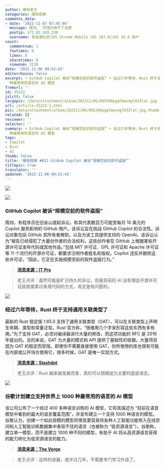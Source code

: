 ```yaml
---
author: 硬核老王
categories: 硬核观察
comments_data:
- date: '2022-11-07 07:45:04'
  message: 是吗， 可惜你用不了谷歌
  postip: 171.82.103.230
  username: 来自湖北武汉的 Chrome Mobile iOS 107.0|iOS 16.0 用户
count:
  commentnum: 1
  favtimes: 0
  likes: 0
  sharetimes: 0
  viewnum: 3116
date: '2022-11-06 09:52:42'
editorchoice: false
excerpt: • GitHub Copilot 被诉“规模空前的软件盗版” • 经过六年等待，Rust 终于支持通用关联类型了 • 谷歌计划建立支持世界上 1000
  种最常用的语言的 AI 模型
fromurl: ''
id: 15222
islctt: false
largepic: /data/attachment/album/202211/06/095200pgql0ws4gl033lat.jpg
url: /article-15222-1.html
pic: /data/attachment/album/202211/06/095200pgql0ws4gl033lat.jpg.thumb.jpg
related: []
reviewer: ''
selector: ''
summary: • GitHub Copilot 被诉“规模空前的软件盗版” • 经过六年等待，Rust 终于支持通用关联类型了 • 谷歌计划建立支持世界上 1000
  种最常用的语言的 AI 模型
tags:
- Copilot
- Rust
- AI
thumb: false
title: '硬核观察 #812 GitHub Copilot 被诉“规模空前的软件盗版”'
titlepic: true
translator: ''
updated: '2022-11-06 09:52:42'
---
```


![](/data/attachment/album/202211/06/095200pgql0ws4gl033lat.jpg)


![](/data/attachment/album/202211/06/095205w9zss5ya5w95oos9.jpg)


### GitHub Copilot 被诉“规模空前的软件盗版”


周四，有程序员在旧金山提起诉讼，称其代表数百万可能受每月 10 美元的 Copilot 服务影响的 GitHub 用户。该诉讼旨在挑战 GitHub Copilot 的合法性。诉讼对象包括 GitHub 其所有者微软，以及为该工具提供支持的 OpenAI。该诉讼认为“被告已经侵犯了大量创作者的合法权利，这些创作者在 GitHub 上根据某些开源许可证发布代码或其他作品。”包括 MIT 许可证、GPL 许可证和 Apache 许可证等 11 个流行的开源许可证，都要求注明作者姓名和版权。Copilot 违反并删除这些许可证，“因此，它正在实施规模空前的软件盗版行为。”



> 
> **[消息来源：IT Pro](https://www.itpro.co.uk/software/369456/github-copilot-sued-over-software-piracy-on-unprecendented-scale)**
> 
> 
> 



> 
> 老王点评：虽然可能是旷日持久的诉讼，但是目前的 AI 没有理会开源许可证就直接拿过来用代码的方式，肯定是有问题的。
> 
> 
> 


![](/data/attachment/album/202211/06/095213bsuu1411u0j4zxsu.jpg)


### 经过六年等待，Rust 终于支持通用关联类型了


最新的 Rust 稳定版 1.65.0 支持了通用关联类型（GAT），可以在关联类型上声明生命期、类型和常量泛型。Rust 官方称，“很难用几个字来形容这些东西有多有用。”为了支持 GAT，必须对编译器进行大量的修改，而这项功能的 RFC 是 2016 年提出的。总的来说，GAT 为大量的模式和 API 提供了基础性的依据。大量项目因为 GAT 的稳定而受阻。即使你不需要直接使用 GAT，你所使用的库也很有可能在内部或公开场合使用它，很多时候，GAT 是唯一实现方式。



> 
> **[消息来源：Slashdot](https://developers.slashdot.org/story/22/11/05/2048240/new-features-in-rust-include-generic-associated-types-gats-after-six-year-wait)**
> 
> 
> 



> 
> 老王点评：Rust 越来越发展完善，真的可以预期成为主要的底层语言。
> 
> 
> 


![](/data/attachment/album/202211/06/095226gpgvopmm6yy486o6.jpg)


### 谷歌计划建立支持世界上 1000 种最常用的语言的 AI 模型


该公司公布了一个经过 400 多种语言训练的 AI 模型，它将其描述为 “目前在语音模型中看到的最大的语言覆盖范围”，并宣布建立一个支持 1000 种语言的模型。谷歌认为，创建一个如此规模的模型将使其更容易将各种人工智能功能带入在线空间和人工智能训练数据集中表现不佳的语言（也被称为 “低资源语言”）。谷歌称，建立单一模型，而不是建立 1000 种不同的模型，有助于 AI 将从高资源语言获得的能力转化为低资源语言的能力。



> 
> **[消息来源：The Verge](https://www.theverge.com/2022/11/2/23434360/google-1000-languages-initiative-ai-llm-research-project)**
> 
> 
> 



> 
> 老王点评：这样的进展，或许过几年，不需要专门学习外语了。
> 
> 
>